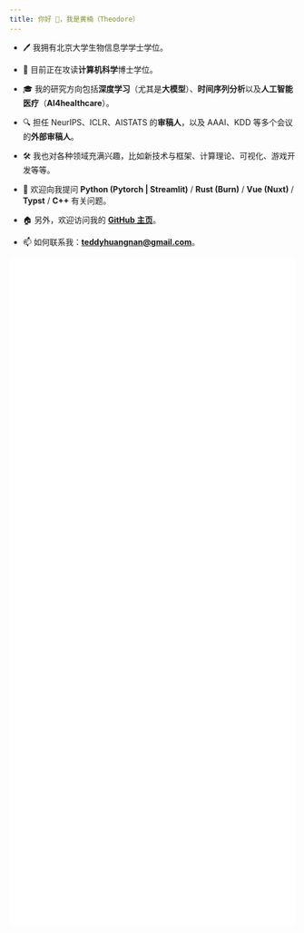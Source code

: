 ```yaml
---
title: 你好 👋，我是黄楠（Theodore）
---
```


- 🖊 我拥有北京大学生物信息学学士学位。

- 🌱 目前正在攻读**计算机科学**博士学位。

- 🎓 我的研究方向包括**深度学习**（尤其是**大模型**）、**时间序列分析**以及**人工智能医疗**（**AI4healthcare**）。

- 🔍 担任 NeurIPS、ICLR、AISTATS 的**审稿人**，以及 AAAI、KDD 等多个会议的**外部审稿人**。

- 🛠 我也对各种领域充满兴趣，比如新技术与框架、计算理论、可视化、游戏开发等等。

- 💬 欢迎向我提问 **Python (Pytorch | Streamlit)** / **Rust (Burn)** / **Vue (Nuxt)** / **Typst** / **C++** 有关问题。

- 🏠 另外，欢迎访问我的 [**GitHub 主页**](https://teddyhuang-00.github.io/)。

- 📫 如何联系我：[**teddyhuangnan@gmail.com**](mailto:teddyhuangnan@gmail.com)。

<p>
    <img align="left"
         class="hidden dark:block"
         src="https://raw.githubusercontent.com/TeddyHuang-00/github-stats/master/generated/overview.svg#gh-dark-mode-only"
         alt="TeddyHuang-00 的 GitHub 总览数据" />
    <img align="left"
         class="block dark:hidden"
         src="https://raw.githubusercontent.com/TeddyHuang-00/github-stats/master/generated/overview.svg#gh-light-mode-only"
         alt="TeddyHuang-00 的 GitHub 总览数据" />
    <img align="left"
         class="hidden dark:block"
         src="https://raw.githubusercontent.com/TeddyHuang-00/github-stats/master/generated/languages.svg#gh-dark-mode-only"
         alt="TeddyHuang-00 最常使用语言" />
    <img align="left"
         class="block dark:hidden"
         src="https://raw.githubusercontent.com/TeddyHuang-00/github-stats/master/generated/languages.svg#gh-light-mode-only"
         alt="TeddyHuang-00 最常使用语言" />
</p>
